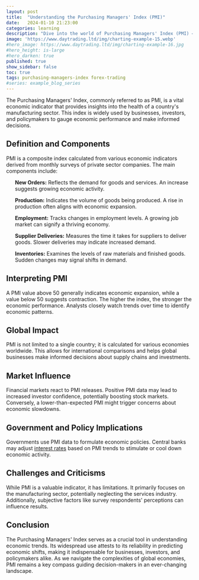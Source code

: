 ```yaml
---
layout: post
title:  "Understanding the Purchasing Managers' Index (PMI)"
date:   2024-01-10 21:23:00
categories: learning
description: "Dive into the world of Purchasing Managers' Index (PMI) – a key economic indicator shaping decisions in global markets and policies."
image: 'https://www.daytrading.ltd/img/charting-example-15.webp'
#hero_image: https://www.daytrading.ltd/img/charting-example-16.jpg
#hero_height: is-large
#hero_darken: true
published: true
show_sidebar: false
toc: true
tags: purchasing-managers-index forex-trading
#series: example_blog_series
---
```


<p>The Purchasing Managers' Index, commonly referred to as PMI, is a vital economic indicator that provides insights into the health of a country's manufacturing sector. This index is widely used by businesses, investors, and policymakers to gauge economic performance and make informed decisions.</p>

## Definition and Components

<p>PMI is a composite index calculated from various economic indicators derived from monthly surveys of private sector companies. The main components include:</p>
<ul>
<p><strong>New Orders:</strong> Reflects the demand for goods and services. An increase suggests growing economic activity.</p>

<p><strong>Production:</strong> Indicates the volume of goods being produced. A rise in production often aligns with economic expansion.</p>

<p><strong>Employment:</strong> Tracks changes in employment levels. A growing job market can signify a thriving economy.</p>

<p><strong>Supplier Deliveries:</strong> Measures the time it takes for suppliers to deliver goods. Slower deliveries may indicate increased demand.</p>

<p><strong>Inventories:</strong> Examines the levels of raw materials and finished goods. Sudden changes may signal shifts in demand.</p>
</ul>

## Interpreting PMI

<p>A PMI value above 50 generally indicates economic expansion, while a value below 50 suggests contraction. The higher the index, the stronger the economic performance. Analysts closely watch trends over time to identify economic patterns.</p>

## Global Impact

<p>PMI is not limited to a single country; it is calculated for various economies worldwide. This allows for international comparisons and helps global businesses make informed decisions about supply chains and investments.</p>

## Market Influence

<p>Financial markets react to PMI releases. Positive PMI data may lead to increased investor confidence, potentially boosting stock markets. Conversely, a lower-than-expected PMI might trigger concerns about economic slowdowns.</p>

## Government and Policy Implications

<p>Governments use PMI data to formulate economic policies. Central banks may adjust <a href="https://www.daytrading.ltd/learning/interest-rates">interest rates</a> based on PMI trends to stimulate or cool down economic activity.</p>

## Challenges and Criticisms

<p>While PMI is a valuable indicator, it has limitations. It primarily focuses on the manufacturing sector, potentially neglecting the services industry. Additionally, subjective factors like survey respondents' perceptions can influence results.</p>

## Conclusion

<p>The Purchasing Managers' Index serves as a crucial tool in understanding economic trends. Its widespread use attests to its reliability in predicting economic shifts, making it indispensable for businesses, investors, and policymakers alike. As we navigate the complexities of global economies, PMI remains a key compass guiding decision-makers in an ever-changing landscape.</p>

<script type="application/ld+json">
{
  "@context": "https://schema.org",
  "@type": "FAQPage",
  "mainEntity": [
    {
      "@type": "Question",
      "name": "What is PMI?",
      "acceptedAnswer": {
        "@type": "Answer",
        "text": "PMI, or Purchasing Managers' Index, is a composite economic indicator reflecting the health of a country's manufacturing sector."
      }
    },
    {
      "@type": "Question",
      "name": "How is PMI calculated?",
      "acceptedAnswer": {
        "@type": "Answer",
        "text": "PMI is calculated from surveys on new orders, production, employment, supplier deliveries, and inventories, providing a holistic view of economic activity."
      }
    },
    {
      "@type": "Question",
      "name": "What does a PMI value above 50 indicate?",
      "acceptedAnswer": {
        "@type": "Answer",
        "text": "A PMI value above 50 generally indicates economic expansion, while below 50 suggests contraction."
      }
    },
    {
      "@type": "Question",
      "name": "How does PMI impact financial markets?",
      "acceptedAnswer": {
        "@type": "Answer",
        "text": "Positive PMI data can boost investor confidence and stock markets, while lower-than-expected PMI may raise concerns about economic slowdowns."
      }
    },
    {
      "@type": "Question",
      "name": "What role does PMI play in policymaking?",
      "acceptedAnswer": {
        "@type": "Answer",
        "text": "Governments use PMI to formulate economic policies, and central banks may adjust interest rates based on PMI trends to stimulate or cool down economic activity."
      }
    },
    {
      "@type": "Question",
      "name": "Are there limitations to PMI?",
      "acceptedAnswer": {
        "@type": "Answer",
        "text": "PMI primarily focuses on the manufacturing sector, potentially neglecting the services industry, and subjective factors like survey respondents' perceptions can influence results."
      }
    }
  ]
}
</script>